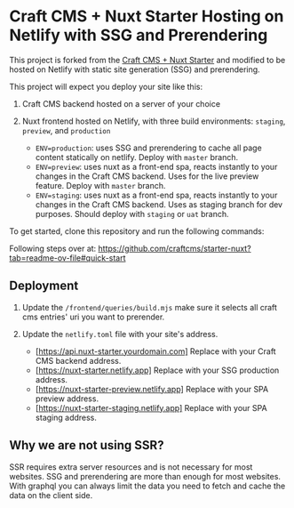 # Craft CMS + Nuxt Starter Hosting on Netlify with SSG and Prerendering

This project is forked from the [Craft CMS + Nuxt Starter](https://github.com/craftcms/starter-nuxt) and modified to be hosted on Netlify with static site generation (SSG) and prerendering.

This project will expect you deploy your site like this:

1. Craft CMS backend hosted on a server of your choice
2. Nuxt frontend hosted on Netlify, with three build environments: `staging`, `preview`, and `production`

   - `ENV=production`: uses SSG and prerendering to cache all page content statically on netlify. Deploy with `master` branch.
   - `ENV=preview`: uses nuxt as a front-end spa, reacts instantly to your changes in the Craft CMS backend. Uses for the live preview feature. Deploy with `master` branch.
   - `ENV=staging`: uses nuxt as a front-end spa, reacts instantly to your changes in the Craft CMS backend. Uses as staging branch for dev purposes. Should deploy with `staging` or `uat` branch.

To get started, clone this repository and run the following commands:

Following steps over at: https://github.com/craftcms/starter-nuxt?tab=readme-ov-file#quick-start

## Deployment

1. Update the `/frontend/queries/build.mjs` make sure it selects all craft cms entries' uri you want to prerender.
2. Update the `netlify.toml` file with your site's address.

   - [https://api.nuxt-starter.yourdomain.com] Replace with your Craft CMS backend address.
   - [https://nuxt-starter.netlify.app] Replace with your SSG production address.
   - [https://nuxt-starter-preview.netlify.app] Replace with your SPA preview address.
   - [https://nuxt-starter-staging.netlify.app] Replace with your SPA staging address.

## Why we are not using SSR?

SSR requires extra server resources and is not necessary for most websites. SSG and prerendering are more than enough for most websites. With graphql you can always limit the data you need to fetch and cache the data on the client side.

